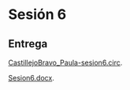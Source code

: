 # Sesión 6

## Entrega

[CastillejoBravo_Paula-sesion6.circ](CastillejoBravo_Paula-sesion6.circ).

[Sesion6.docx](Sesion6.docx).